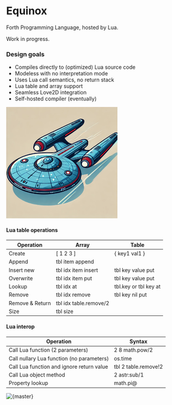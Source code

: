 # Equinox
Forth Programming Language, hosted by Lua. 

Work in progress.

### Design goals

* Compiles directly to (optimized) Lua source code
* Modeless with no interpretation mode
* Uses Lua call semantics, no return stack
* Lua table and array support 
* Seamless Love2D integration
* Self-hosted compiler (eventually)

<img src="logo/logo.png" alt="logo" width="300"/>

#### Lua table operations

| Operation       | Array                  | Table                 |
|-----------------|------------------------|-----------------------|
| Create          | [ 1 2 3 ]              | { key1 val1 }         |
| Append          | tbl item append        |                       |
| Insert new      | tbl idx item insert    | tbl key value put     |
| Overwrite       | tbl idx item put       | tbl key value put     |
| Lookup          | tbl idx at             | tbl.key or tbl key at |
| Remove          | tbl idx remove         | tbl key nil put       |
| Remove & Return | tbl idx table.remove/2 |                       |
| Size            | tbl size               |                       |

#### Lua interop

| Operation                                 | Syntax               |
|-------------------------------------------|----------------------|
| Call Lua function (2 parameters)          | 2 8 math.pow/2       |
| Call nullary Lua function (no parameters) | os.time              |
| Call Lua function and ignore return value | tbl 2 table.remove!2 |
| Call Lua object method                    | 2 astr:sub/1         |
| Property lookup                           | math.pi@             |

![{master}](https://github.com/zeroflag/equinox/actions/workflows/makefile.yml/badge.svg) 
